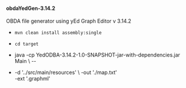 <h4>obdaYedGen-3.14.2</h5>

 OBDA file generator using yEd Graph Editor v 3.14.2

 - ` mvn clean install assembly:single `
 - ` cd target `
 
 - java -cp YedODBA-3.14.2-1.0-SNAPSHOT-jar-with-dependencies.jar Main  \  -- 
 - 
   -d   '../src/main/resources'                                         \ 
   -out './map.txt'                                                     \
   -ext '.graphml'

